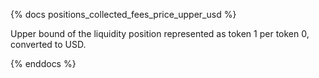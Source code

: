 {% docs positions_collected_fees_price_upper_usd %}

Upper bound of the liquidity position represented as token 1 per token 0, converted to USD.

{% enddocs %}